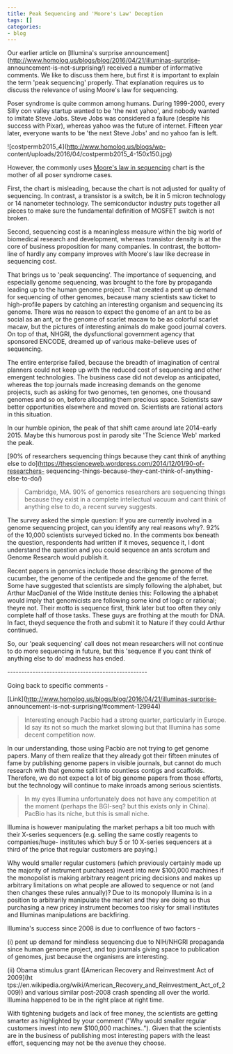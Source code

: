 ```yaml
---
title: Peak Sequencing and 'Moore's Law' Deception
tags: []
categories:
- blog
---
```

Our earlier article on [Illumina's surprise
announcement](http://www.homolog.us/blogs/blog/2016/04/21/illuminas-surprise-
announcement-is-not-surprising/) received a number of informative comments. We
like to discuss them here, but first it is important to explain the term 'peak
sequencing' properly. That explanation requires us to discuss the relevance of
using Moore's law for sequencing.
<!--more-->

Poser syndrome is quite common among humans. During 1999-2000, every Silly con
valley startup wanted to be 'the next yahoo', and nobody wanted to imitate
Steve Jobs. Steve Jobs was considered a failure (despite his success with
Pixar), whereas yahoo was the future of internet. Fifteen year later, everyone
wants to be 'the next Steve Jobs' and no yahoo fan is left.

![costpermb2015_4](http://www.homolog.us/blogs/wp-
content/uploads/2016/04/costpermb2015_4-150x150.jpg)

However, the commonly uses [Moore's law in
sequencing](https://www.genome.gov/27541954/dna-sequencing-costs/) chart is
the mother of all poser syndrome cases.

First, the chart is misleading, because the chart is not adjusted for quality
of sequencing. In contrast, a transistor is a switch, be it in 5 micron
technology or 14 nanometer technology. The semiconductor industry puts
together all pieces to make sure the fundamental definition of MOSFET switch
is not broken.

Second, sequencing cost is a meaningless measure within the big world of
biomedical research and development, whereas transistor density is at the core
of business proposition for many companies. In contrast, the bottom-line of
hardly any company improves with Moore's law like decrease in sequencing cost.

That brings us to 'peak sequencing'. The importance of sequencing, and
especially genome sequencing, was brought to the fore by propaganda leading up
to the human genome project. That created a pent up demand for sequencing of
other genomes, because many scientists saw ticket to high-profile papers by
catching an interesting organism and sequencing its genome. There was no
reason to expect the genome of an ant to be as social as an ant, or the genome
of scarlet macaw to be as colorful scarlet macaw, but the pictures of
interesting animals do make good journal covers. On top of that, NHGRI, the
dysfunctional government agency that sponsored ENCODE, dreamed up of various
make-believe uses of sequencing.

The entire enterprise failed, because the breadth of imagination of central
planners could not keep up with the reduced cost of sequencing and other
emergent technologies. The business case did not develop as anticipated,
whereas the top journals made increasing demands on the genome projects, such
as asking for two genomes, ten genomes, one thousand genomes and so on, before
allocating them precious space. Scientists saw better opportunities elsewhere
and moved on. Scientists are rational actors in this situation.

In our humble opinion, the peak of that shift came around late 2014-early
2015. Maybe this humorous post in parody site 'The Science Web' marked the
peak.

[90% of researchers sequencing things because they cant think of anything else
to do](https://thescienceweb.wordpress.com/2014/12/01/90-of-researchers-
sequencing-things-because-they-cant-think-of-anything-else-to-do/)

> Cambridge, MA. 90% of genomics researchers are sequencing things because
they exist in a complete intellectual vacuum and cant think of anything else
to do, a recent survey suggests.

The survey asked the simple question: If you are currently involved in a
genome sequencing project, can you identify any real reasons why?. 92% of the
10,000 scientists surveyed ticked no. In the comments box beneath the
question, respondents had written if it moves, sequence it, I dont understand
the question and you could sequence an ants scrotum and Genome Research would
publish it.

Recent papers in genomics include those describing the genome of the cucumber,
the genome of the centipede and the genome of the ferret. Some have suggested
that scientists are simply following the alphabet, but Arthur MacDaniel of the
Wide Institute denies this: Following the alphabet would imply that
genomicists are following some kind of logic or rational; theyre not. Their
motto is sequence first, think later but too often they only complete half of
those tasks. These guys are frothing at the mouth for DNA. In fact, theyd
sequence the froth and submit it to Nature if they could Arthur continued.

So, our 'peak sequencing' call does not mean researchers will not continue to
do more sequencing in future, but this 'sequence if you cant think of anything
else to do' madness has ended.

\--------------------------------------------------

Going back to specific comments -

[Link](http://www.homolog.us/blogs/blog/2016/04/21/illuminas-surprise-
announcement-is-not-surprising/#comment-129944)

> Interesting enough Pacbio had a strong quarter, particularly in Europe. Id
say its not so much the market slowing but that Illumina has some decent
competition now.

In our understanding, those using Pacbio are not trying to get genome papers.
Many of them realize that they already got their fifteen minutes of fame by
publishing genome papers in visible journals, but cannot do much research with
that genome split into countless contigs and scaffolds. Therefore, we do not
expect a lot of big genome papers from those efforts, but the technology will
continue to make inroads among serious scientists.

> In my eyes Illumina unfortunately does not have any competition at the
moment (perhaps the BGI-seq? but this exists only in China). PacBio has its
niche, but this is small niche.

Illumina is however manipulating the market perhaps a bit too much with their
X-series sequencers (e.g. selling the same costly reagents to companies/huge-
institutes which buy 5 or 10 X-series sequencers at a third of the price that
regular customers are paying.)

Why would smaller regular customers (which previously certainly made up the
majority of instrument purchases) invest into new $100,000 machines if the
monopolist is making arbitrary reagent pricing decisions and makes up
arbitrary limitations on what people are allowed to sequence or not (and then
changes these rules annually)? Due to its monopoly Illumina is in a position
to arbitrarily manipulate the market and they are doing so thus purchasing a
new pricey instrument becomes too risky for small institutes and Illuminas
manipulations are backfiring.

Illumina's success since 2008 is due to confluence of two factors -

(i) pent up demand for mindless sequencing due to NIH/NHGRI propaganda since
human genome project, and top journals giving space to publication of genomes,
just because the organisms are interesting.

(ii) Obama stimulus grant ([American Recovery and Reinvestment Act of 2009](ht
tps://en.wikipedia.org/wiki/American_Recovery_and_Reinvestment_Act_of_2009))
and various similar post-2008 crash spending all over the world. Illumina
happened to be in the right place at right time.

With tightening budgets and lack of free money, the scientists are getting
smarter as highlighted by your comment ("Why would smaller regular customers
invest into new $100,000 machines.."). Given that the scientists are in the
business of publishing most interesting papers with the least effort,
sequencing may not be the avenue they choose.

